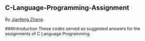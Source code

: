 ## C-Language-Programming-Assignment

By [Jianfeng Zhang](https://github.com/jfzhang95).

###Introduction
These codes served as suggested answers for the assignments of C Language Programming.

